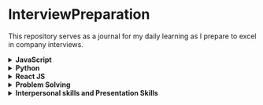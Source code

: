 # InterviewPreparation
This repository serves as a journal for my daily learning as I prepare to excel in company interviews.

<details>
  <summary><b>JavaScript</b></summary>

- <a href='./javascript/JavaScriptIQ'>JavaScript Notes</a>
- [JavaScript Notes](#javascript/JavaScriptNotes.md)
- [JavaScript Interview Questions](javascript/JavaScriptIQ.md)
</details>

<details>
  <summary><b>Python</b></summary>

- [Python Important Topics](python/PythonImportantTopics.md)
</details>

<details>
  <summary><b>React JS</b></summary>

- [React JS Interview Questions](react-js/ReactJsIQ.md)
</details>
<details>
  <summary><b>Problem Solving</b></summary>

- [Coding Questions](problem-solving/CodingProblems.md)
- [Leet Code](problem-solving/leet-code/introduction.md)
</details>

<details>
  <summary><b>Interpersonal skills and Presentation Skills</b></summary>

- [General Interview Question](soft-skills/GeneralIQ.md)
- [Mindfullness](soft-skills/MindFullness.md)
</details>